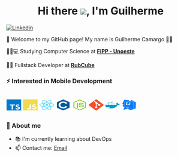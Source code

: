 

<h1 align="center">Hi there <img src="https://github.com/sudnyeshtalekar/sudnyeshtalekar/blob/master/Assets/Hi.gif" width="40px">, I'm Guilherme </h1>

[![Linkedin](https://img.shields.io/badge/-LinkedIn-blue?style=for-the-badge&logo=Linkedin&logoColor=white)](https://www.linkedin.com/in/camargogui/)

:call_me_hand: Welcome to my GitHub page! My name is Guilherme Camargo :ok_man:

👨‍🎓:computer: Studying Computer Science at [**FIPP - Unoeste**](https://unoeste.br/fipp/)

:man_technologist: Fullstack Developer at [**RubCube**](https://www.rubcube.com/)



### ⚡ Interested in Mobile Development

<div style="display: inline_block"><br>
  <img align="center" alt="Guilherme-Ts" height="30" width="40" src="https://raw.githubusercontent.com/devicons/devicon/master/icons/typescript/typescript-plain.svg">
  <img align="center" alt="Guilherme-Js" height="30" width="40" src="https://raw.githubusercontent.com/devicons/devicon/master/icons/javascript/javascript-plain.svg">
  <img align="center" alt="Guilherme-React" height="30" width="40" src="https://raw.githubusercontent.com/devicons/devicon/master/icons/react/react-original.svg">
  <img align="center" alt="Guilherme-C" height="30" width="40" src="https://raw.githubusercontent.com/devicons/devicon/master/icons/c/c-plain.svg">
  <img align="center" alt="Guilherme-Node" height="30" width="40" src="https://raw.githubusercontent.com/devicons/devicon/master/icons/nodejs/nodejs-plain.svg">
  <img align="center" alt="Guilherme-Git" height="30" width="40" src="https://raw.githubusercontent.com/devicons/devicon/master/icons/git/git-plain.svg">
  <img align="center" alt="Guilherme-Docker" height="30" width="40" src="https://raw.githubusercontent.com/devicons/devicon/master/icons/docker/docker-plain.svg">
  <img align="center" alt="Guilherme-Java" height="30" width="40" src="https://github.com/devicons/devicon/blob/master/icons/intellij/intellij-plain.svg">
</div>
  
  ##

### 🌱 About me

- 📚 I'm currently learning about DevOps
- 📫 Contact me: [Email](mailto:guilhermecolonhese@gmail.com)

<br>


